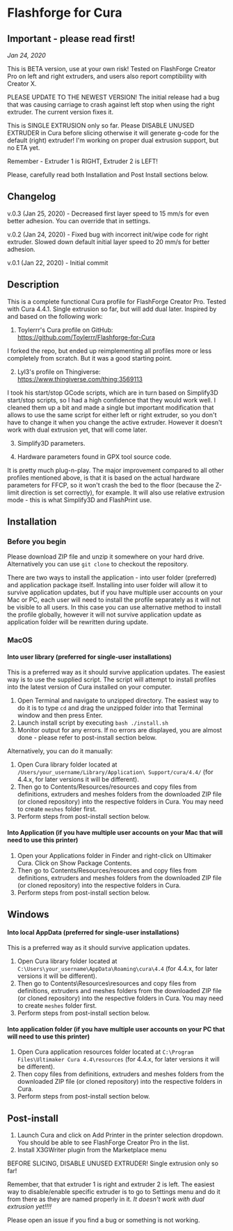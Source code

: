 # Flashforge for Cura

## Important - please read first!

_Jan 24, 2020_

This is BETA version, use at your own risk!
Tested on FlashForge Creator Pro on left and right extruders, and users also report comptibility with Creator X.

PLEASE UPDATE TO THE NEWEST VERSION! The initial release had a bug that was causing carriage to crash against left stop when using the right extruder. The current version fixes it.

This is SINGLE EXTRUSION only so far. Please DISABLE UNUSED EXTRUDER in Cura before slicing otherwise it will generate g-code for the default (right) extruder! 
I'm working on proper dual extrusion support, but no ETA yet.

Remember - Extruder 1 is RIGHT, Extruder 2 is LEFT! 

Please, carefully read both Installation and Post Install sections below.

## Changelog

v.0.3 (Jan 25, 2020) - Decreased first layer speed to 15 mm/s for even better adhesion. You can override that in settings.

v.0.2 (Jan 24, 2020) - Fixed bug with incorrect init/wipe code for right extruder. Slowed down default initial layer speed to 20 mm/s for better adhesion.

v.0.1 (Jan 22, 2020) - Initial commit

## Description

This is a complete functional Cura profile for FlashForge Creator Pro. Tested with Cura 4.4.1. Single extrusion so far, but will add dual later.
Inspired by and based on the following work:

1. Toylerrr's Cura profile on GitHub: https://github.com/Toylerrr/Flashforge-for-Cura

I forked the repo, but ended up reimplementing all profiles more or less completely from scratch. But it was a good starting point.

2. Lyl3's profile on Thingiverse: https://www.thingiverse.com/thing:3569113

I took his start/stop GCode scripts, which are in turn based on Simplify3D start/stop scripts, so I had a high confidence that they would work well. I cleaned them up a bit and made a single but important modification that allows to use the same script for either left or right extruder, so you don't have to change it when you change the active extruder. However it doesn't work with dual extrusion yet, that will come later.

3. Simplify3D parameters.

4. Hardware parameters found in GPX tool source code.

It is pretty much plug-n-play. The major improvement compared to all other profiles mentioned above, is that it is based on the actual hardware parameters for FFCP, so it won't crash the bed to the floor (because the Z-limit direction is set correctly), for example. It will also use relative extrusion mode - this is what Simplify3D and FlashPrint use.

## Installation

### Before you begin

Please download ZIP file and unzip it somewhere on your hard drive. Alternatively you can use `git clone` to checkout the repository.

There are two ways to install the application - into user folder (preferred) and application package itself. Installing into user folder will allow it to survive application updates, but if you have multiple user accounts on your Mac or PC, each user will need to install the profile separately as it will not be visible to all users. In this case you can use alternative method to install the profile globally, however it will not survive application update as application folder will be rewritten during update.

### MacOS 

#### Into user library (preferred for single-user installations)

This is a preferred way as it should survive application updates.
The easiest way is to use the supplied script. The script will attempt to install profiles into the latest version of Cura installed on your computer.

1. Open Terminal and navigate to unzipped directory. The easiest way to do it is to type `cd` and drag the unzipped folder into that Terminal window and then press Enter.
2. Launch install script by executing `bash ./install.sh`
3. Monitor output for any errors. If no errors are displayed, you are almost done - please refer to post-install section below.

Alternatively, you can do it manually:

1. Open Cura library folder located at `/Users/your_username/Library/Application\ Support/cura/4.4/` (for 4.4.x, for later versions it will be different). 
2. Then go to Contents/Resources/resources and copy files from definitions, extruders and meshes folders from the downloaded ZIP file (or cloned repository) into the respective folders in Cura. You may need to create `meshes` folder first.
3. Perform steps from post-install section below.


#### Into Application (if you have multiple user accounts on your Mac that will need to use this printer)

1. Open your Applications folder in Finder and right-click on Ultimaker Cura. Click on Show Package Contents.
2. Then go to Contents/Resources/resources and copy files from definitions, extruders and meshes folders from the downloaded ZIP file (or cloned repository) into the respective folders in Cura.
3. Perform steps from post-install section below.

## Windows

#### Into local AppData (preferred for single-user installations)

This is a preferred way as it should survive application updates.

1. Open Cura library folder located at `C:\Users\your_username\AppData\Roaming\cura\4.4` (for 4.4.x, for later versions it will be different). 
2. Then go to Contents\Resources\resources and copy files from definitions, extruders and meshes folders from the downloaded ZIP file (or cloned repository) into the respective folders in Cura. You may need to create `meshes` folder first.
3. Perform steps from post-install section below.

#### Into application folder (if you have multiple user accounts on your PC that will need to use this printer)

1. Open Cura application resources folder located at `C:\Program Files\Ultimaker Cura 4.4\resources` (for 4.4.x, for later versions it will be different). 
2. Then copy files from definitions, extruders and meshes folders from the downloaded ZIP file (or cloned repository) into the respective folders in Cura. 
3. Perform steps from post-install section below.


## Post-install

1. Launch Cura and click on Add Printer in the printer selection dropdown. You should be able to see FlashForge Creator Pro in the list.
2. Install X3GWriter plugin from the Marketplace menu

BEFORE SLICING, DISABLE UNUSED EXTRUDER! Single extrusion only so far!

Remember, that that extruder 1 is right and extruder 2 is left. The easiest way to disable/enable specific extruder is to go to Settings menu and do it from there as they are named properly in it. *_It doesn't work with dual extrusion yet!!!!_*

Please open an issue if you find a bug or something is not working.


